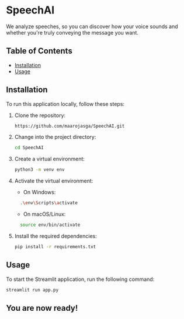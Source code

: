 # SpeechAI
We analyze speeches, so you can discover how your voice sounds and whether you're truly conveying the message you want.


## Table of Contents
- [Installation](#installation)
- [Usage](#usage)

## Installation

To run this application locally, follow these steps:

1. Clone the repository:
   ```bash
   https://github.com/maarojasga/SpeechAI.git
   ```
   
2. Change into the project directory:
    ```bash
   cd SpeechAI
   ```
   
3. Create a virtual environment:
    ```bash
   python3 -m venv env
   ```
   
4. Activate the virtual environment:
    - On Windows:
    ```bash
      .\env\Scripts\activate
    ```
    - On macOS/Linux:
    ```bash
      source env/bin/activate
    ```
5. Install the required dependencies:
   ```bash
   pip install -r requirements.txt
   ```
   
## Usage

To start the Streamlit application, run the following command:

   ```bash
   streamlit run app.py
   ```

## You are now ready!

